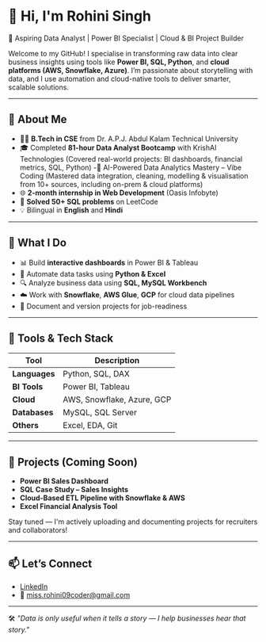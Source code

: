 # 👋 Hi, I'm Rohini Singh

🎯 Aspiring Data Analyst | Power BI Specialist | Cloud & BI Project Builder

Welcome to my GitHub! I specialise in transforming raw data into clear business insights using tools like **Power BI, SQL, Python**, and **cloud platforms (AWS, Snowflake, Azure)**. I’m passionate about storytelling with data, and I use automation and cloud-native tools to deliver smarter, scalable solutions.

---

 ## 📌 About Me

- 👩‍🎓 **B.Tech in CSE** from Dr. A.P.J. Abdul Kalam Technical University  
- 🎓 Completed **81-hour Data Analyst Bootcamp** with KrishAI Technologies (Covered real-world projects: BI dashboards, financial metrics, SQL, Python)
-🧠 AI-Powered Data Analytics Mastery – Vibe Coding (Mastered data integration, cleaning, modelling & visualisation from 10+ sources, including on-prem & cloud platforms)
- 🌐 **2-month internship in Web Development** (Oasis Infobyte)  
- 🏅 **Solved 50+ SQL problems** on LeetCode  
- 💡 Bilingual in **English** and **Hindi**

---

## 💼 What I Do

- 📊 Build **interactive dashboards** in Power BI & Tableau  
- 🐍 Automate data tasks using **Python & Excel**  
- 🔍 Analyze business data using **SQL, MySQL Workbench**  
- ☁️ Work with **Snowflake**, **AWS Glue**, **GCP** for cloud data pipelines  
- 📁 Document and version projects for job-readiness

---

## 🧰 Tools & Tech Stack

| Tool | Description |
|------|-------------|
| **Languages** | Python, SQL, DAX |
| **BI Tools** | Power BI, Tableau |
| **Cloud** | AWS, Snowflake, Azure, GCP |
| **Databases** | MySQL, SQL Server |
| **Others** | Excel, EDA, Git |

---

## 📂 Projects (Coming Soon)

- **Power BI Sales Dashboard**  
- **SQL Case Study – Sales Insights**  
- **Cloud-Based ETL Pipeline with Snowflake & AWS**  
- **Excel Financial Analysis Tool**  

Stay tuned — I'm actively uploading and documenting projects for recruiters and collaborators!

---

## 📫 Let’s Connect

- [LinkedIn](https://www.linkedin.com/in/rohini-singh-8a97a1229 ) 
- 📧 miss.rohini09coder@gmail.com

---

🛠️ *"Data is only useful when it tells a story — I help businesses hear that story."*
